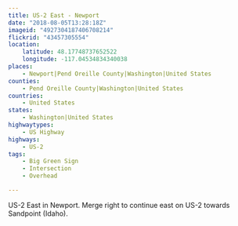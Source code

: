 ```yaml
---
title: US-2 East - Newport
date: "2018-08-05T13:28:18Z"
imageid: "4927304187406708214"
flickrid: "43457305554"
location:
    latitude: 48.17748737652522
    longitude: -117.04534834340038
places:
    - Newport|Pend Oreille County|Washington|United States
counties:
    - Pend Oreille County|Washington|United States
countries:
    - United States
states:
    - Washington|United States
highwaytypes:
    - US Highway
highways:
    - US-2
tags:
    - Big Green Sign
    - Intersection
    - Overhead

---
```

US-2 East in Newport.  Merge right to continue east on US-2 towards Sandpoint (Idaho).